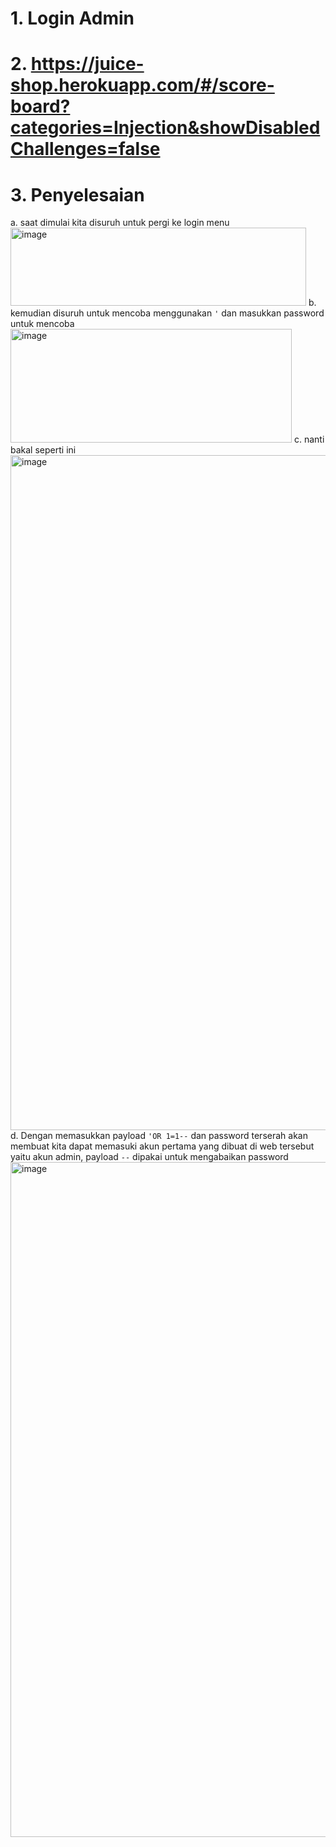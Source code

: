 # 1. Login Admin

# 2. https://juice-shop.herokuapp.com/#/score-board?categories=Injection&showDisabledChallenges=false

# 3. Penyelesaian
a. saat dimulai kita disuruh untuk pergi ke login menu
<img width="473" height="125" alt="image" src="https://github.com/user-attachments/assets/dad4caa9-076c-424c-b92e-370d187ecd25" />
b. kemudian disuruh untuk mencoba menggunakan ```'``` dan masukkan password untuk mencoba 
<img width="450" height="182" alt="image" src="https://github.com/user-attachments/assets/7ccc88f9-141c-4074-b268-92f7fe86bf21" />
c. nanti bakal seperti ini
<img width="1920" height="1080" alt="image" src="https://github.com/user-attachments/assets/84c18d21-00ec-4f50-991d-765b008e0dbc" />
d. Dengan memasukkan payload ```'OR 1=1--``` dan password terserah akan membuat kita dapat memasuki akun pertama yang dibuat di web tersebut yaitu akun admin, payload ```--``` dipakai untuk mengabaikan password
<img width="1920" height="1080" alt="image" src="https://github.com/user-attachments/assets/5085fe3c-2f67-4d4d-a57b-50a2bc374c4e" />

